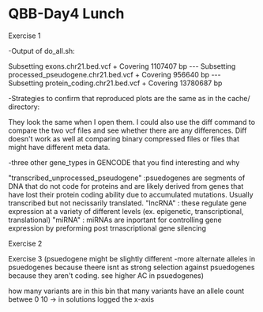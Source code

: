 # QBB-Day4 Lunch
Exercise 1 

-Output of do_all.sh:

Subsetting exons.chr21.bed.vcf
    + Covering 1107407 bp
--- Subsetting processed_pseudogene.chr21.bed.vcf
    + Covering 956640 bp
--- Subsetting protein_coding.chr21.bed.vcf
    + Covering 13780687 bp
	
-Strategies to confirm that reproduced plots are the same as in the cache/ directory:

They look the same when I open them. I could also use the diff command to compare the two vcf files and see whether there are any differences. Diff doesn't work as well at comparing binary compressed files or files that might have different meta data.

-three other gene_types in GENCODE that you find interesting and why 

"transcribed_unprocessed_pseudogene" :psuedogenes are segments of DNA that do not code for proteins and are likely derived from genes that have lost their protein coding ability due to accumulated mutations. Usually transcribed but not necissarily translated.
"lncRNA" : these regulate gene expression at a variety of different levels (ex. epigenetic, transcriptional, translational)
"miRNA" : miRNAs are inportant for controlling gene expression by preforming post trnascriptional gene silencing 

Exercise 2

Exercise 3 (psuedogene might be slightly different -more alternate alleles in psuedogenes because theere isnt as strong selection against psuedogenes because they aren't coding. see higher AC in psuedogenes)

how many variants are in this bin that many variants have an allele count betwee 0 10 -> in solutions logged the x-axis


